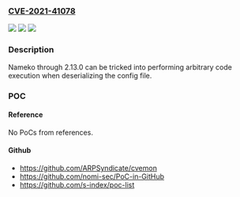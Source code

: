### [CVE-2021-41078](https://cve.mitre.org/cgi-bin/cvename.cgi?name=CVE-2021-41078)
![](https://img.shields.io/static/v1?label=Product&message=n%2Fa&color=blue)
![](https://img.shields.io/static/v1?label=Version&message=n%2Fa&color=blue)
![](https://img.shields.io/static/v1?label=Vulnerability&message=n%2Fa&color=brighgreen)

### Description

Nameko through 2.13.0 can be tricked into performing arbitrary code execution when deserializing the config file.

### POC

#### Reference
No PoCs from references.

#### Github
- https://github.com/ARPSyndicate/cvemon
- https://github.com/nomi-sec/PoC-in-GitHub
- https://github.com/s-index/poc-list

